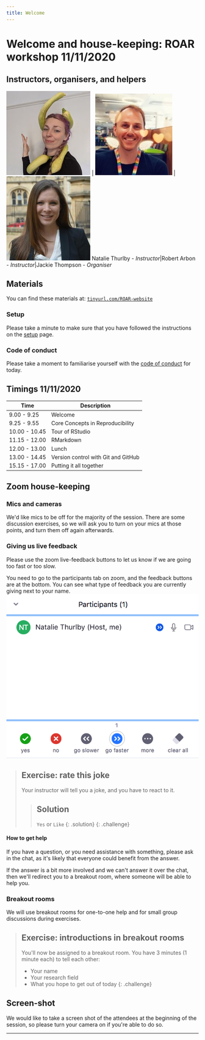 ```yaml
---
title: Welcome
---
```


Welcome and house-keeping: ROAR workshop 11/11/2020
=====================================================

## Instructors, organisers, and helpers

![](../fig/natalie.jpg) | ![](../fig/robert.jpg) | ![](../fig/jackie.jpg)
Natalie Thurlby - *Instructor*|Robert Arbon - *Instructor*|Jackie Thompson - *Organiser*

<!--TODO: Add others here-->

## Materials

You can find these materials at: [`tinyurl.com/ROAR-website`](http://www.tinyurl.com/ROAR-website)
<!--TODO: Check URL-->

### Setup
Please take a minute to make sure that you have followed the instructions on the [setup](../setup.html) page.

### Code of conduct
<!--TODO: Add a code of conduct page to extras-->
Please take a moment to familiarise yourself with the [code of conduct](https://docs.carpentries.org/topic_folders/policies/code-of-conduct.html) for today. 

## Timings 11/11/2020

|  Time | Description     |
|---|---|
| 9.00 - 9.25 |  Welcome   |
| 9.25 - 9.55  |  Core Concepts in Reproducibility |
| 10.00 - 10.45  |  Tour of RStudio  |
| 11.15 - 12.00  |   RMarkdown  |
| 12.00 - 13.00 |   Lunch   |
| 13.00 - 14.45 |   Version control with Git and GitHub |
| 15.15 - 17.00  |  Putting it all together  |

## Zoom house-keeping

### Mics and cameras
We'd like mics to be off for the majority of the session. There are some discussion exercises, so we will ask you to turn on your mics at those points, and turn them off again afterwards.

### Giving us live feedback
Please use the zoom live-feedback buttons to let us know if we are going too fast or too slow. 

You need to go to the participants tab on zoom, and the feedback buttons are at the bottom. You can see what type of feedback you are currently giving next to your name.
![Zoom feedback buttons](../fig/zoom-feedback.png)

> ## Exercise: rate this joke
> Your instructor will tell you a joke, and you have to react to it.
> > ## Solution
> > `Yes` or `Like`
> {: .solution}
{: .challenge}

#### How to get help
If you have a question, or you need assistance with something, please ask in the chat, as it's likely that everyone could benefit from the answer. 

If the answer is a bit more involved and we can't answer it over the chat, then we'll redirect you to a breakout room, where someone will be able to help you.

### Breakout rooms
We will use breakout rooms for one-to-one help and for small group discussions during exercises.

> ## Exercise: introductions in breakout rooms
> You'll now be assigned to a breakout room. You have 3 minutes (1 minute each) to tell each other:
> * Your name
> * Your research field
> * What you hope to get out of today
{: .challenge}

## Screen-shot
We would like to take a screen shot of the attendees at the beginning of the session, so please turn your camera on if you're able to do so.

---



